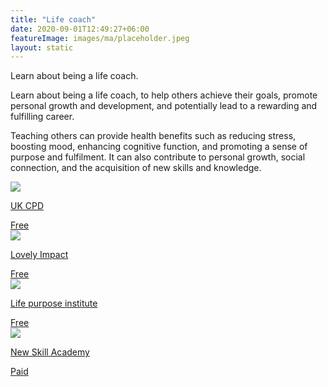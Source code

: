```yaml
---
title: "Life coach"
date: 2020-09-01T12:49:27+06:00
featureImage: images/ma/placeholder.jpeg
layout: static
---
```


Learn about being a life coach.

Learn about being a life coach, to help others achieve their goals, promote personal growth and development, and potentially lead to a rewarding and fulfilling career.

Teaching others can provide health benefits such as reducing stress, boosting mood, enhancing cognitive function, and promoting a sense of purpose and fulfilment. It can also contribute to personal growth, social connection, and the acquisition of new skills and knowledge.

<a class="ma-link" href="https://ukcpd.co.uk/how-to-become-a-life-coach-uk/"><div class="ma-card"><div class="ma-icon"><img src ="/images/icon-check.png"/></div><div class="ma-name"><p>UK CPD</p></div><div class="ma-paid-text"><span>Free</span></div></div></a><a class="ma-link" href="https://lovelyimpact.com/reasons-to-become-a-coach/"><div class="ma-card"><div class="ma-icon"><img src ="/images/icon-check.png"/></div><div class="ma-name"><p>Lovely Impact</p></div><div class="ma-paid-text"><span>Free</span></div></div></a><a class="ma-link" href="https://lifepurposeinstitute.com/7-reasons-to-become-a-life-coach/"><div class="ma-card"><div class="ma-icon"><img src ="/images/icon-check.png"/></div><div class="ma-name"><p>Life purpose institute</p></div><div class="ma-paid-text"><span>Free</span></div></div></a><a class="ma-link" href="https://www.awin1.com/cread.php?awinmid=31125&awinaffid=1198638&ued=https%3A%2F%2Fnewskillsacademy.com%2F"><div class="ma-card"><div class="ma-icon"><img src ="/images/icon-pound.png"/></div><div class="ma-name"><p>New Skill Academy</p></div><div class="ma-paid-text"><span>Paid</span></div></div></a>  

<br/><br/>






